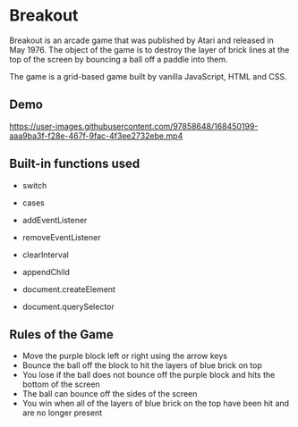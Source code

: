 # Breakout 

Breakout is an arcade game that was published by Atari and released in May 1976. The object of the game is to destroy the layer of brick lines at the top of the screen by bouncing a ball off a paddle into them.

The game is a grid-based game built by vanilla JavaScript, HTML and CSS.

## Demo

https://user-images.githubusercontent.com/97858648/168450199-aaa9ba3f-f28e-467f-9fac-4f3ee2732ebe.mp4

## Built-in functions used

- switch

- cases
- addEventListener

- removeEventListener
- clearInterval
- appendChild

- document.createElement
- document.querySelector




## Rules of the Game

- Move the purple block left or right using the arrow keys
- Bounce the ball off the block to hit the layers of blue brick on top
- You lose if the ball does not bounce off the purple block and hits the bottom of the screen
- The ball can bounce off the sides of the screen
- You win when all of the layers of blue brick on the top have been hit and are no longer present
